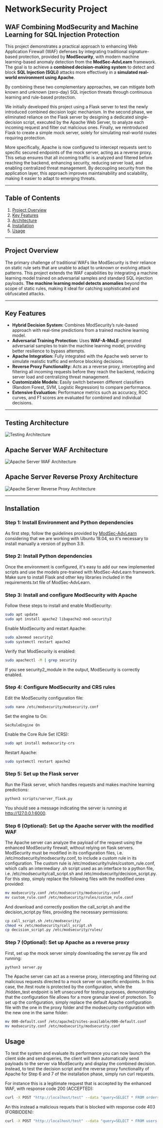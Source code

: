 # **NetworkSecurity Project**  
## **WAF Combining ModSecurity and Machine Learning for SQL Injection Protection**

This project demonstrates a practical approach to enhancing Web Application Firewall (WAF) defenses by integrating traditional signature-based protection, provided by **ModSecurity**, with modern machine learning-based anomaly detection from the **ModSec-AdvLearn** framework. The goal is to achieve a **combined decision-making system** to detect and block **SQL Injection (SQLi)** attacks more effectively in a **simulated real-world environment using Apache**.

By combining these two complementary approaches, we can mitigate both known and unknown (zero-day) SQL injection threats through continuous learning and rule-based protection.

We initially developed this project using a Flask server to test the newly introduced combined decision logic mechanism. In the second phase, we eliminated reliance on the Flask server by designing a dedicated single-decision script, executed by the Apache Web Server, to analyze each incoming request and filter out malicious ones. Finally, we reintroduced Flask to create a simple mock server, solely for simulating real-world routes requiring protection.  

More specifically, Apache is now configured to intercept requests sent to specific secured endpoints of the mock server, acting as a reverse proxy. This setup ensures that all incoming traffic is analyzed and filtered before reaching the backend, enhancing security, reducing server load, and enabling centralized threat management. By decoupling security from the application layer, this approach improves maintainability and scalability, making it easier to adapt to emerging threats.


---

## **Table of Contents**
1. [Project Overview](#project-overview)  
2. [Key Features](#key-features)  
3. [Architecture](#architecture)  
4. [Installation](#installation)
5. [Usage](#usage) 

---

## **Project Overview**  
The primary challenge of traditional WAFs like ModSecurity is their reliance on static rule sets that are unable to adapt to unknown or evolving attack patterns. This project extends the WAF capabilities by integrating a machine learning model trained on adversarial samples and standard SQL injection payloads. **The machine learning model detects anomalies** beyond the scope of static rules, making it ideal for catching sophisticated and obfuscated attacks.

---

## **Key Features**
- **Hybrid Decision System:** Combines ModSecurity’s rule-based approach with real-time predictions from a trained machine learning model.  
- **Adversarial Training Protection:** Uses **WAF-A-MoLE**-generated adversarial samples to train the machine learning model, providing better resilience to bypass attempts.  
- **Apache Integration:** Fully integrated with the Apache web server to simulate realistic traffic and enforce blocking decisions.
- **Reverse Proxy Functionality:** Acts as a reverse proxy, intercepting and filtering all incoming requests before they reach the backend, reducing server load and centralizing threat management. 
- **Customizable Models:** Easily switch between different classifiers (Random Forest, SVM, Logistic Regression) to compare performance.  
- **Extensive Evaluation:** Performance metrics such as accuracy, ROC curves, and F1 scores are evaluated for combined and individual decisions.  

---

## **Testing Architecture**
![Testing Architecture](images/testing_architecture.png)

## **Apache Server WAF Architecture**
![Apache Server WAF Architecture](images/apache_server_WAF_architecture.png)

## **Apache Server Reverse Proxy Architecture**
![Apache Server Reverse Proxy Architecture](images/apache_server_reverse_proxy_architecture.png)

---

## **Installation**

### Step 1: Install Environment and Python dependencies
As first step, follow the guidelines provided by [ModSec-AdvLearn](https://github.com/pralab/modsec-advlearn/tree/main) considering that we are working with Ubuntu 18.04, so it's necessary to install manually a version of python 3.9.

### Step 2: Install Python dependencies
Once the environment is configured, it's easy to add our new implemented scripts and use the models pre-trained with ModSec-AdvLearn framework. 
Make sure to install Flask and other key libraries included in the requirements.txt file of ModSec-AdvLearn.

### Step 3: Install and configure ModSecurity with Apache
Follow these steps to install and enable ModSecurity:
```bash
sudo apt update
sudo apt install apache2 libapache2-mod-security2
```
Enable ModSecurity and restart Apache:
```bash
sudo a2enmod security2
sudo systemctl restart apache2
```
Verify that ModSecurity is enabled:
```bash
sudo apachectl -M | grep security
```
If you see security2_module in the output, ModSecurity is correctly enabled.

### Step 4: Configure ModSecurity and CRS rules
Edit the ModSecurity configuration file:
```bash
sudo nano /etc/modsecurity/modsecurity.conf
```
Set the engine to On:
```plaintext
SecRuleEngine On
```
Enable the Core Rule Set (CRS):
```bash
sudo apt install modsecurity-crs
```

Restart Apache:
```bash
sudo systemctl restart apache2
```

### Step 5: Set up the Flask server
Run the Flask server, which handles requests and makes machine learning predictions:
```bash
python3 scripts/server_flask.py
```
You should see a message indicating the server is running at http://127.0.0.1:6000.


### Step 6 (Optional): Set up the Apache server with the modified WAF
The Apache server can analyze the payload of the request using the enhanced ModSecurity firewall, without relying on flask servers. ModSecurity must be modified in its configuration files, i.e. /etc/modsecurity/modsecurity.conf, to include a custom rule in its configuration. The custom rule is /etc/modsecurity/rules/custom_rule.conf, which calls an intermediary .sh script used as an interface to a python file, i.e. /etc/modsecurity/call_script.sh and /etc/modsecurity/decision_script.py.
For this step, simply replace the following files with the modified ones provided:
```bash
mv modsecurity.conf /etc/modsecurity/modsecurity.conf
mv custom_rule.conf /etc/modsecurity/rules/custom_rule.conf
```
And download and correctly position the call_script.sh and the decision_script.py files, providing the necessary permissions:
```bash
cp call_script.sh /etc/modsecurity/
chmod +x /etc/modsecurity/call_script.sh
cp decision_script.py /etc/modsecurity/rules/
```


### Step 7 (Optional): Set up Apache as a reverse proxy
First, set up the mock server simply downloading the server.py file and running:
```bash
python3 server.py
```
The Apache server can act as a reverse proxy, intercepting and filtering out malicious requests directed to a mock server on specific endpoints. In this case, the /test route is protected by the configuration, while the /hidden_test endpoint is left unsecured for testing purposes, demonstrating that the configuration file allows for a more granular level of protection. To set up the configuration, simply replace the default Apache configuration file with the one in the proxy folder and the modsecurity configuration with the new one in the same folder:
```bash
mv 000-default.conf /etc/apache2/sites-available/000-default.conf
mv modsecurity.conf /etc/modsecurity/modsecurity.conf
```


## **Usage**


To test the system and evaluate its performance you can now launch the client side and send queries, the client will then automatically send payloads to the server via ModSecurity and display the combined decision. 
Instead, to test the decision script and the reverse proxy functionality of Apache for Step 6 and 7 of the installation phase, simply run curl requests. 

For instance this is a legitimate request that is accepted by the enhanced WAF, with response code 200 (ACCEPTED):
```bash
curl -X POST "http://localhost/test" --data "query=SELECT * FROM orders"
```
An this instead a malicious requets that is blocked with response code 403 (FORBIDDEN):
```bash
curl -X POST "http://localhost/test" --data "query=SELECT * FROM users WHERE username='admin' OR '1'='1'"
```
